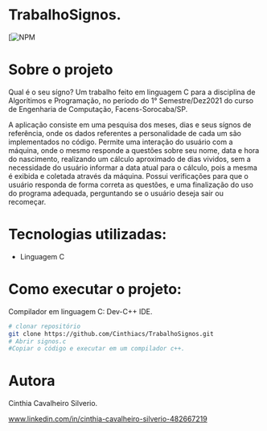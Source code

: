 # TrabalhoSignos.
[![NPM](https://github.com/Cinthiacs/TrabalhoSignos/blob/master/LICENSE)

# Sobre o projeto

Qual é o seu sígno?
Um trabalho feito em linguagem C para a disciplina de Algorítimos e Programação, no período do 1° Semestre/Dez2021 do curso de Engenharia de Computação, Facens-Sorocaba/SP.

A aplicação consiste em uma pesquisa dos meses, dias e seus sígnos de referência,  onde os dados referentes a personalidade de cada um são implementados no código.
Permite uma interação do usuário com a máquina, onde o mesmo responde a questões sobre seu nome, data e hora do nascimento, realizando um cálculo aproximado de dias vividos,  sem a necessidade do usuário informar a data atual para o cálculo, pois a mesma é exibida e coletada através da máquina.
Possui verificações para que o usuário responda de forma correta as questões, e uma finalização do uso do programa adequada, perguntando se o usuário deseja sair ou recomeçar.

# Tecnologias utilizadas:
- Linguagem C

# Como executar o projeto:

Compilador em linguagem C:
Dev-C++ IDE.

```bash
# clonar repositório
git clone https://github.com/Cinthiacs/TrabalhoSignos.git
# Abrir signos.c 
#Copiar o código e executar em um compilador c++.

```
# Autora

Cinthia Cavalheiro Silverio.

www.linkedin.com/in/cinthia-cavalheiro-silverio-482667219







